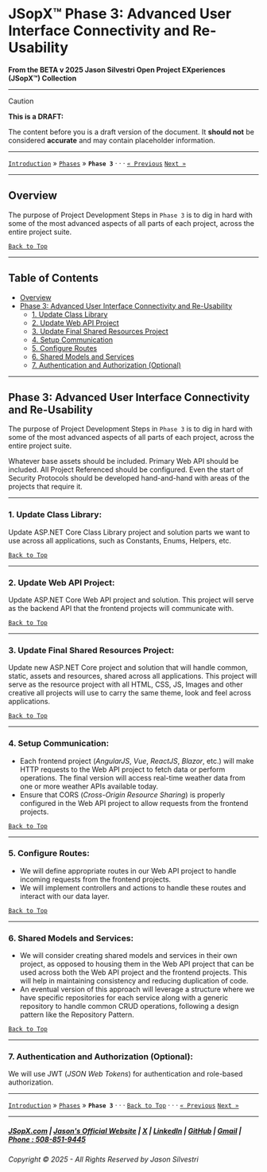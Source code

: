 # JSopX™ Phase 3: Advanced User Interface Connectivity and Re-Usability



**From the ﻿BETA v 2025 Jason Silvestri Open Project EXperiences (JSopX™) Collection**

---


> [!CAUTION]
> **This is a DRAFT:**
> 
> The content before you is a draft version of the document. It **should not** be considered **accurate** and may contain placeholder information.
>

---

[`Introduction`](../Introduction/) » [`Phases`](./ReadMe.md) » **`Phase 3`**  · · · [`« Previous`](./Phase-2.md) [`Next »`](./Phase-4.md)

---

## **Overview**

The purpose of Project Development Steps in `Phase 3` is to dig in hard with some of the most advanced aspects of all parts of each project, across the entire project suite. 

[`Back to Top`](#table-of-contents)

---

## Table of Contents

  - [Overview](#overview)
  - [Phase 3: Advanced User Interface Connectivity and Re-Usability](#phase-3-advanced-user-interface-connectivity-and-re-usability)
    - [1. Update Class Library](#1-update-class-library)
    - [2. Update Web API Project](#2-update-web-api-project)
    - [3. Update Final Shared Resources Project](#3-update-final-shared-resources-project)
    - [4. Setup Communication](#4-setup-communication)
    - [5. Configure Routes](#5-configure-routes)
    - [6. Shared Models and Services](#6-shared-models-and-services)
    - [7. Authentication and Authorization (Optional)](#7-authentication-and-authorization-optional)

---

## **Phase 3: Advanced User Interface Connectivity and Re-Usability**

The purpose of Project Development Steps in `Phase 3` is to dig in hard with some of the most advanced aspects of all parts of each project, across the entire project suite. 

Whatever base assets should be included. Primary Web API should be included. All Project Referenced should be configured. Even the start of Security Protocols should be developed hand-and-hand with areas of the projects that require it.

---

### 1. **Update Class Library**: 

Update ASP.NET Core Class Library project and solution parts we want to use across all applications, such as Constants, Enums, Helpers, etc.
   
[`Back to Top`](#table-of-contents)

---

### 2. **Update Web API Project**: 

Update ASP.NET Core Web API project and solution. This project will serve as the backend API that the frontend projects will communicate with.

[`Back to Top`](#table-of-contents)

---

### 3. **Update Final Shared Resources Project**: 

Update new ASP.NET Core project and solution that will handle common, static, assets and resources, shared across all applications. This project will serve as the resource project with all HTML, CSS, JS, Images and other creative all projects will use to carry the same theme, look and feel across applications.

[`Back to Top`](#table-of-contents)

---

### 4. **Setup Communication**:

   - Each frontend project (_AngularJS_, _Vue_, _ReactJS_, _Blazor_, etc.) will make HTTP requests to the Web API project to fetch data or perform operations. The final version will access real-time weather data from one or more weather APIs available today.
   - Ensure that CORS (_Cross-Origin Resource Sharing_) is properly configured in the Web API project to allow requests from the frontend projects.

[`Back to Top`](#table-of-contents)

---

### 5. **Configure Routes**:

   - We will define appropriate routes in our Web API project to handle incoming requests from the frontend projects.
   - We will implement controllers and actions to handle these routes and interact with our data layer.

[`Back to Top`](#table-of-contents)

---

### 6. **Shared Models and Services**:

   - We will consider creating shared models and services in their own project, as opposed to housing them in the Web API project that can be used across both the Web API project and the frontend projects. This will help in maintaining consistency and reducing duplication of code.
   - An eventual version of this approach will leverage a structure where we have specific repositories for each service along with a generic repository to handle common CRUD operations, following a design pattern like the Repository Pattern.

[`Back to Top`](#table-of-contents)

---

### 7. **Authentication and Authorization (Optional)**:

We will use JWT (_JSON Web Tokens_) for authentication and role-based authorization.

---

[`Introduction`](../Introduction/) » [`Phases`](./ReadMe.md) » **`Phase 3`**  · · ·  [`Back to Top`](#table-of-contents) · · · [`« Previous`](./Phase-2.md) [`Next »`](./Phase-4.md)

---

##### [JSopX.com](https://www.jsopx.com/) | [Jason's Official Website](https://www.jsilvestri.com/) | [X](https://www.x.com/JasonSilvestri) | [LinkedIn](http://www.linkedin.com/in/JasonSilvestri) | [GitHub](https://github.com/JasonSilvestri) | [Gmail](mailto:therealjasonsilvestri@gmail.com) | [Phone : 508-851-9445](phoneto:508-851-9445)

###### Copyright © 2025 - All Rights Reserved by Jason Silvestri